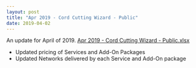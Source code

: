 ```yaml
---
layout: post
title: "Apr 2019 - Cord Cutting Wizard - Public"
date: 2019-04-02
---
```

<p>An update for April of 2019. <a href="/Apr 2019 - Cord Cutting Wizard - Public.xlsx">Apr 2019 - Cord Cutting Wizard - Public.xlsx</a>
  <p>
    <ul>
      <li>Updated pricing of Services and Add-On Packages
      <li>Updated Networks delivered by each Service and Add-On package
    </ul>
